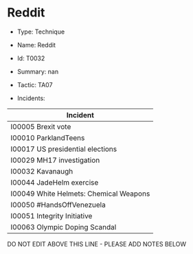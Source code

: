 # Reddit

* Type: Technique

* Name: Reddit

* Id: T0032

* Summary: nan

* Tactic: TA07

* Incidents:

| Incident |
| --------- |
| I00005 Brexit vote |
| I00010 ParklandTeens |
| I00017 US presidential elections |
| I00029 MH17 investigation |
| I00032 Kavanaugh |
| I00044 JadeHelm exercise |
| I00049 White Helmets: Chemical Weapons |
| I00050 #HandsOffVenezuela |
| I00051 Integrity Initiative |
| I00063 Olympic Doping Scandal |


DO NOT EDIT ABOVE THIS LINE - PLEASE ADD NOTES BELOW